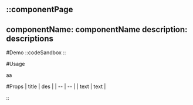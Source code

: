 ::componentPage
---
componentName: componentName
description: descriptions
---
#Demo
::codeSandbox
::

#Usage

aa

#Props
| title | des |
| -- | -- |
| text | text |

::